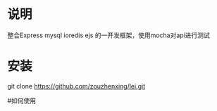# 说明
整合Express mysql ioredis ejs 的一开发框架，使用mocha对api进行测试

# 安装
git clone https://github.com/zouzhenxing/lei.git

#如何使用
